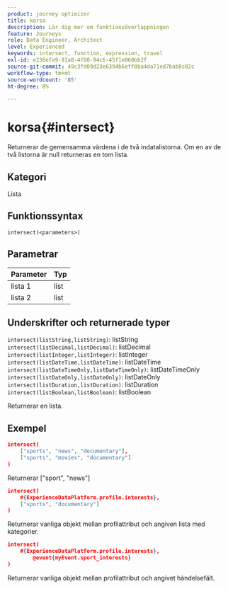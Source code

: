 ```yaml
---
product: journey optimizer
title: korsa
description: Lär dig mer om funktionsöverlappningen
feature: Journeys
role: Data Engineer, Architect
level: Experienced
keywords: intersect, function, expression, travel
exl-id: e236efa9-91a8-4f08-94c6-45f1e060bb2f
source-git-commit: 49c3fd09d23e6394b6eff8ba4da71ed7bab8c82c
workflow-type: tm+mt
source-wordcount: '85'
ht-degree: 8%

---
```


# korsa{#intersect}

Returnerar de gemensamma värdena i de två indatalistorna. Om en av de två listorna är null returneras en tom lista.

## Kategori

Lista

## Funktionssyntax

`intersect(<parameters>)`

## Parametrar

| Parameter | Typ |
|-----------|------------------|
| lista 1 | list |
| lista 2 | list |

## Underskrifter och returnerade typer

`intersect(listString,listString)`: listString
`intersect(listDecimal,listDecimal)`: listDecimal
`intersect(listInteger,listInteger)`: listInteger
`intersect(listDateTime,listDateTime)`: listDateTime
`intersect(listDateTimeOnly,listDateTimeOnly)`: listDateTimeOnly
`intersect(listDateOnly,listDateOnly)`: listDateOnly
`intersect(listDuration,listDuration)`: listDuration
`intersect(listBoolean,listBoolean)`: listBoolean

Returnerar en lista.

## Exempel

```json
intersect(
    ["sports", "news", "documentary"],
    ["sports", "movies", "documentary"]
)
```

Returnerar [&quot;sport&quot;, &quot;news&quot;]

```json
intersect(
    #{ExperienceDataPlatform.profile.interests},
    ["sports", "documentary"]
)
```

Returnerar vanliga objekt mellan profilattribut och angiven lista med kategorier.

```json
intersect(
    #{ExperienceDataPlatform.profile.interests},
        @event{myEvent.sport_interests}
)
```

Returnerar vanliga objekt mellan profilattribut och angivet händelsefält.
